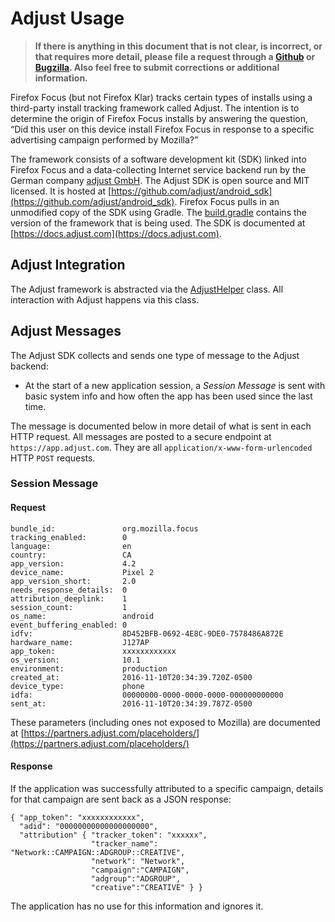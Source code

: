 # Adjust Usage

> **If there is anything in this document that is not clear, is incorrect, or that requires more detail, please file a request through a [Github](https://github.com/mozilla-mobile/focus-android/issues) or [Bugzilla](https://bugzilla.mozilla.org/enter_bug.cgi?product=Focus&component=General). Also feel free to submit corrections or additional information.**

Firefox Focus (but not Firefox Klar) tracks certain types of installs using a third-party install tracking framework called Adjust. The intention is to determine the origin of Firefox Focus installs by answering the question, “Did this user on this device install Firefox Focus in response to a specific advertising campaign performed by Mozilla?”

The framework consists of a software development kit (SDK) linked into Firefox Focus and a data-collecting Internet service backend run by the German company [adjust GmbH](https://www.adjust.com). The Adjust SDK is open source and MIT licensed. It is hosted at [https://github.com/adjust/android_sdk](https://github.com/adjust/android_sdk). Firefox Focus pulls in an unmodified copy of the SDK using Gradle. The [build.gradle](https://github.com/mozilla-mobile/focus-android/blob/master/app/build.gradle) contains the version of the framework that is being used. The SDK is documented at [https://docs.adjust.com](https://docs.adjust.com).

## Adjust Integration

The Adjust framework is abstracted via the [AdjustHelper](https://github.com/mozilla-mobile/focus-android/blob/master/app/src/focusRelease/java/org/mozilla/focus/utils/AdjustHelper.java) class. All interaction with Adjust happens via this class.

## Adjust Messages

The Adjust SDK collects and sends one type of message to the Adjust backend:

* At the start of a new application session, a *Session Message* is sent with basic system info and how often the app has been used since the last time.

The message is documented below in more detail of what is sent in each HTTP request. All messages are posted to a secure endpoint at `https://app.adjust.com`. They are all `application/x-www-form-urlencoded` HTTP `POST` requests.

### Session Message

#### Request

```
bundle_id:               org.mozilla.focus
tracking_enabled:        0
language:                en
country:                 CA
app_version:             4.2
device_name:             Pixel 2
app_version_short:       2.0
needs_response_details:  0
attribution_deeplink:    1
session_count:           1
os_name:                 android
event_buffering_enabled: 0
idfv:                    8D452BFB-0692-4E8C-9DE0-7578486A872E
hardware_name:           J127AP
app_token:               xxxxxxxxxxxx
os_version:              10.1
environment:             production
created_at:              2016-11-10T20:34:39.720Z-0500
device_type:             phone
idfa:                    00000000-0000-0000-0000-000000000000
sent_at:                 2016-11-10T20:34:39.787Z-0500
```

These parameters (including ones not exposed to Mozilla) are documented at [https://partners.adjust.com/placeholders/](https://partners.adjust.com/placeholders/)

#### Response

If the application was successfully attributed to a specific campaign, details for that campaign are sent back as a JSON response:

```
{ "app_token": "xxxxxxxxxxxx",
  "adid": "00000000000000000000",
  "attribution" { "tracker_token": "xxxxxx",
                  "tracker_name": "Network::CAMPAIGN::ADGROUP::CREATIVE",
                  "network": "Network",
                  "campaign":"CAMPAIGN",
                  "adgroup":"ADGROUP",
                  "creative":"CREATIVE" } }
```

The application has no use for this information and ignores it.
